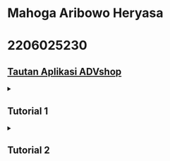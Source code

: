 # Mahoga Aribowo Heryasa

# 2206025230

## [Tautan Aplikasi ADVshop](https://tutorial-adpro-mahogaheryasa.koyeb.app/)

<details>
<summary><b><h2>Tutorial 1</h2></b></summary>

# Refleksi 1

Dalam mengimplementasikan dua fitur baru, saya menerapkan standar *coding* dengan mengimplementasikan beberapa prinsip *clean coding*. Pertama, penerapan *meaningful names* dengan penamaan variabel, fungsi, dan *class* yang bermakna serta mudah dimengerti. Kedua, penerapan *function* dengan menerapkan fungsi-fungsi pada fitur *edit* dan *delete*. Ketiga, penerapan *objects and data structure* dengan menggunakan class objek dan interface.

Menurut saya, terdapat beberapa hal untuk meningkatkan kualitas kode, seperti dengan menambahkan *comment* pada poin-poin penting, dan *error handling*. Selain itu, yang belum diterapkan pada kode ini adalah prinsip secure coding seperti autentikasi, verivikasi, dan validasi input. Namun, menurut saya prinsip secure coding belum dimplemntasikan untuk tutorial ini karena belum terhubung dengan database dan belum terdapat objek user.

# Refleksi 2

Setelah menerapkan *unit test*, saya merasa lebih yakin dengan kebenaran dari unit model dan fungsi yang saya buat. Menurut saya, tidak ada batas untuk menentukan berapa *unit test* yang harus kita buat, yang terpenting setiap test dapat memverivikasi keberhasilan suatu unit. Berdasarkan pemahaman saya, code coverage adalah teknik verivikasi bagaimana kode harus diterapkan atau tidak selama eksekusi rangkaian *testing* dan seberapa banyak kode program yang perlu dieksekusi atau diuji selama proses *testing*. Menurut saya, 100% *code coverage* belum tentu bebas dari erorr atau bug, bisa saja tes yang kita buat terlalu mudah sehingga error atau bug yang lebih rumit tidak terjangkau.

Menurut saya, pembuatan *functional test* baru menurunkan kualitas *clean code*. Hal ini terjadi karena terdapat potensi repetisi dalam kode fungsi yang kita buat, terutama ketika tes ini memiliki *setup procedures* dan *instance variables* yang sama dengan tes yang sebelumnya. Menurut saya, tes baru ini bisa digabungkan kedalam satu file yang sama dengan satu file kontroller, sehingga kemungkinan repetisi lebih kecil dan kualitas *clean code* lebih meningkat.

</details>

<details>
<summary><b><h2>Tutorial 2</h2></b></summary>

# Refleksi

### List *code quality issue(s)* yang saya perbaiki

- `<table>` tags should have a description Web:TableWithoutCaptionCheck

  Perlu menambahkan deskripsi pada tag `<table>` pada template html. contoh permasalahan tersebut terdapat pada `ProductList.html`.

    ```html
    ...
    <table border="1" class="table table-striped table-responsive-md">
    ...
    ```
  Saya perbaiki dengan menambahkan tag `<caption>` pada tabel.

    ```html
    ...
    <table border="1" class="table table-striped table-responsive-md">
        <caption></caption>
    ...
    ```

- Remove this field injection and use constructor injection instead.

  Masalah tersebut muncul karena penggunaan *field injection* pada suatu *class*. contoh permasalahan tersebut terdapat pada `ProductController`.

  ```java
   @Autowired
   private ProductService service;
  ```
  Saya perbaiki dengan menggantikan `@Autowired` dengan membuat *constructor class*.

  ```java
  private final ProductService service;

  public ProductController(ProductService service) {
      this.service = service;
  }
  ```

- Add at least one assertion to this test case.

  Masalah tersebut muncul karena tidak ada *assertion* pada *test class*. contoh permasalahan tersebut terdapat pada `EshopApplicationTests`.

  ```java
  @Test
  void contextLoads() {
      EshopApplication.main(new String[] {});
  }
  ```
  Saya perbaiki dengan `assertThat` yang memastikan *class* tidak null.

  ```java
  @Test
  void contextLoads() {
      EshopApplication.main(new String[] {});
      assertThat(EshopApplication.class).isNotNull();
  }
  ```

- Remove this 'public' modifier.

  Masalah tersebut muncul karena penggunaan *public access modifier* yang tidak seharunya digunakan pada *test classes*. contoh permasalahan tersebut terdapat pada `ProductControllerTest`.

  ```java
  public class ProductControllerTest {}
  ```

  Saya perbaiki dengan mengapus *public* sehingga menjadikan *class* tersebut *default access modifier*

  ```java
  class ProductControllerTest {}
  ```

### CI/CD workflows

Menurut saya, implementasi kode saya telah memenuhi ketentuan *Continuous Integration and Continuous Deployment*. Saya telah mengimplimentasikan beberapa *workflow* seperti `ci.yml`, `scorecard.yml`, dan `sonarcloud.yml` dan menjalankannya pada *Github Actions*. Hal tersebut adalah penerapan dari *Continuous Integration* karena *workflows-workflow* tersebut dapat dijalankan secara otomatis setiap melakukan *push* atau *pull-request* ke suatu *branch*. Saya juga telah menggunakan Koyeb sebagai *platform* yang melakukan *deployment* website saya secara otomatis. Hal tersebut merupakan penerapan dari *Continuous Depployment* karena mengimplementasikan proses deployment secara otomatis melakukan *push* atau *pull-request* ke suatu *branch*

</details>
